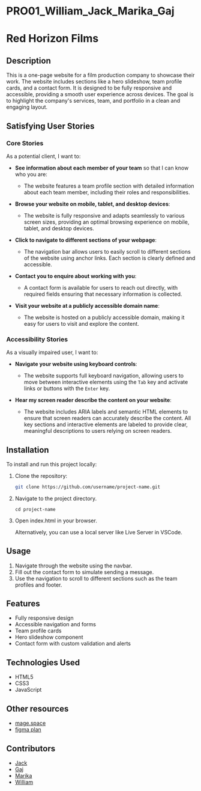 # PRO01_William_Jack_Marika_Gaj

# Red Horizon Films

## Description

This is a one-page website for a film production company to showcase their work. The website includes sections like a hero slideshow, team profile cards, and a contact form. It is designed to be fully responsive and accessible, providing a smooth user experience across devices. The goal is to highlight the company's services, team, and portfolio in a clean and engaging layout.

## Satisfying User Stories

### Core Stories

As a potential client, I want to:

- **See information about each member of your team** so that I can know who you are:
  - The website features a team profile section with detailed information about each team member, including their roles and responsibilities.
  
- **Browse your website on mobile, tablet, and desktop devices**:
  - The website is fully responsive and adapts seamlessly to various screen sizes, providing an optimal browsing experience on mobile, tablet, and desktop devices.

- **Click to navigate to different sections of your webpage**:
  - The navigation bar allows users to easily scroll to different sections of the website using anchor links. Each section is clearly defined and accessible.

- **Contact you to enquire about working with you**:
  - A contact form is available for users to reach out directly, with required fields ensuring that necessary information is collected.

- **Visit your website at a publicly accessible domain name**:
  - The website is hosted on a publicly accessible domain, making it easy for users to visit and explore the content.

### Accessibility Stories

As a visually impaired user, I want to:

- **Navigate your website using keyboard controls**:
  - The website supports full keyboard navigation, allowing users to move between interactive elements using the `Tab` key and activate links or buttons with the `Enter` key.

- **Hear my screen reader describe the content on your website**:
  - The website includes ARIA labels and semantic HTML elements to ensure that screen readers can accurately describe the content. All key sections and interactive elements are labeled to provide clear, meaningful descriptions to users relying on screen readers.


## Installation

To install and run this project locally:

1. Clone the repository:

   ```bash
   git clone https://github.com/username/project-name.git

   ```

2. Navigate to the project directory.
   ```
   cd project-name
   ```
3. Open index.html in your browser.

   Alternatively, you can use a local server like Live Server in VSCode.

## Usage

1. Navigate through the website using the navbar.
2. Fill out the contact form to simulate sending a message.
3. Use the navigation to scroll to different sections such as the team profiles and footer.

## Features

- Fully responsive design
- Accessible navigation and forms
- Team profile cards
- Hero slideshow component
- Contact form with custom validation and alerts

## Technologies Used

- HTML5
- CSS3
- JavaScript

## Other resources

- [mage.space](https://www.mage.space/)
- [figma plan](https://www.figma.com/design/FNOpVj3Osrd1Ui8LgKAKN4/MOVIE-SITE?node-id=0-1&node-type=canvas)

## Contributors

- [Jack](https://github.com/jackcasstlesjones)
- [Gaj](https://github.com/Gaajia)
- [Marika](https://github.com/MarikaBBB)
- [William](https://github.com/william-man)

